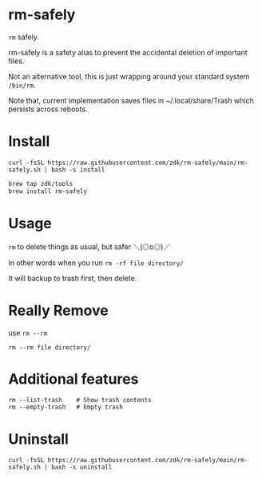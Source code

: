 # rm-safely

`rm` safely.

rm-safely is a safety alias to prevent the accidental deletion of important files.

Not an alternative tool, this is just wrapping around your standard system `/bin/rm`.

Note that, current implementation saves files in ~/.local/share/Trash which persists across reboots.

# Install

`curl -fsSL https://raw.githubusercontent.com/zdk/rm-safely/main/rm-safely.sh | bash -s install`

```bash
brew tap zdk/tools
brew install rm-safely
```

# Usage

`rm` to delete things as usual, but safer ＼(◎o◎)／

In other words when you run `rm -rf file directory/`

It will backup to trash first, then delete.

# Really Remove

use `rm --rm`

`rm --rm file directory/`

# Additional features

```
rm --list-trash    # Show trash contents
rm --empty-trash   # Empty trash
```

# Uninstall

`curl -fsSL https://raw.githubusercontent.com/zdk/rm-safely/main/rm-safely.sh | bash -s uninstall`
